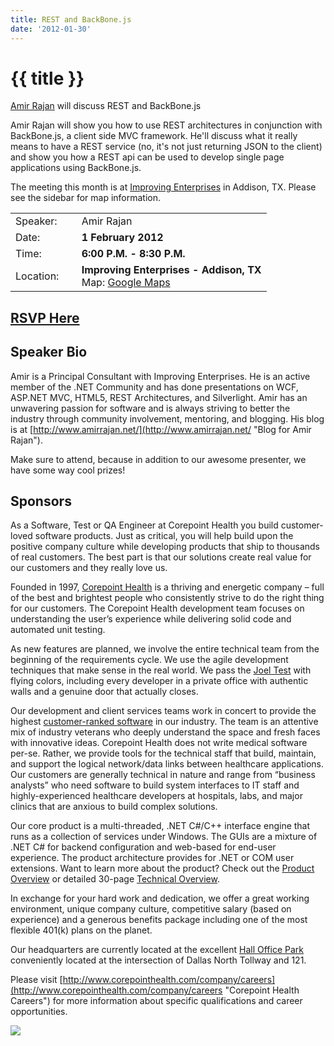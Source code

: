```yaml
---
title: REST and BackBone.js
date: '2012-01-30'
---
```

# {{ title }}

[Amir Rajan](http://twitter.com/#!/amirrajan "Amir Rajan") will discuss REST and BackBone.js  
  
Amir Rajan will show you how to use REST architectures in conjunction with BackBone.js, a client side MVC framework. He'll discuss what it really means to have a REST service (no, it's not just returning JSON to the client) and show you how a REST api can be used to develop single page applications using BackBone.js.

The meeting this month is at [Improving Enterprises](http://www.improvingenterprises.con "Improving Enterprises") in Addison, TX. Please see the sidebar for map information.

<table><tbody><tr><td>Speaker:</td><td>&nbsp;</td><td>Amir Rajan</td></tr><tr><td>Date:</td><td>&nbsp;</td><td><b>1 February 2012</b></td></tr><tr><td>Time:</td><td>&nbsp;</td><td><b>6:00 P.M. - 8:30 P.M.</b></td></tr><tr><td>Location:</td><td>&nbsp;</td><td><b>Improving Enterprises - Addison, TX</b><br>Map: <a href="http://maps.google.com/maps?f=q&amp;source=embed&amp;hl=en&amp;geocode=&amp;q=16633+Dallas+Pkwy+%23100,+Addison,+TX+75001&amp;aq=0&amp;sll=32.976856,-96.827008&amp;sspn=0.006498,0.009999&amp;ie=UTF8&amp;hq=&amp;hnear=16633+Dallas+Pkwy,+Addison,+Dallas,+Texas+75001&amp;t=h&amp;ll=32.976856,-96.827008&amp;spn=0.048962,0.090895&amp;z=14&amp;iwloc=A">Google Maps</a></td></tr></tbody></table>

## [RSVP Here](http://restandbackbonejs.eventbrite.com/)

## Speaker Bio

Amir is a Principal Consultant with Improving Enterprises. He is an active member of the .NET Community and has done presentations on WCF, ASP.NET MVC, HTML5, REST Architectures, and Silverlight. Amir has an unwavering passion for software and is always striving to better the industry through community involvement, mentoring, and blogging. His blog is at [http://www.amirrajan.net/](http://www.amirrajan.net/ "Blog for Amir Rajan").

Make sure to attend, because in addition to our awesome presenter, we have some way cool prizes!

## Sponsors

As a Software, Test or QA Engineer at Corepoint Health you build customer-loved software products. Just as critical, you will help build upon the positive company culture while developing products that ship to thousands of real customers. The best part is that our solutions create real value for our customers and they really love us.  
  
Founded in 1997, [Corepoint Health](http://www.corepointhealth.com/ "Corepoint Health") is a thriving and energetic company – full of the best and brightest people who consistently strive to do the right thing for our customers. The Corepoint Health development team focuses on understanding the user’s experience while delivering solid code and automated unit testing.  
  
As new features are planned, we involve the entire technical team from the beginning of the requirements cycle. We use the agile development techniques that make sense in the real world. We pass the [Joel Test](http://www.joelonsoftware.com/articles/fog0000000043.html "Joel Test") with flying colors, including every developer in a private office with authentic walls and a genuine door that actually closes.  
  
Our development and client services teams work in concert to provide the highest [customer-ranked software](http://www.corepointhealth.com/klas) in our industry. The team is an attentive mix of industry veterans who deeply understand the space and fresh faces with innovative ideas. Corepoint Health does not write medical software per-se. Rather, we provide tools for the technical staff that build, maintain, and support the logical network/data links between healthcare applications. Our customers are generally technical in nature and range from “business analysts” who need software to build system interfaces to IT staff and highly-experienced healthcare developers at hospitals, labs, and major clinics that are anxious to build complex solutions.  
  
Our core product is a multi-threaded, .NET C#/C++ interface engine that runs as a collection of services under Windows. The GUIs are a mixture of .NET C# for backend configuration and web-based for end-user experience. The product architecture provides for .NET or COM user extensions. Want to learn more about the product? Check out the [Product Overview](http://www.corepointhealth.com/sites/default/files/products/datasheets/corepoint-integration-engine-technical-overview.pdf "Corepoint Health Product Overview") or detailed 30-page [Technical Overview](http://www.corepointhealth.com/sites/default/files/whitepapers/Corepoint-Integration-Engine-Detailed-Features.pdf "Corepoint Health Technical Overview").  
  
In exchange for your hard work and dedication, we offer a great working environment, unique company culture, competitive salary (based on experience) and a generous benefits package including one of the most flexible 401(k) plans on the planet.  
  
Our headquarters are currently located at the excellent [Hall Office Park](http://www.hallofficepark.com/ "Hall Office Park") conveniently located at the intersection of Dallas North Tollway and 121.  
  
Please visit [http://www.corepointhealth.com/company/careers](http://www.corepointhealth.com/company/careers "Corepoint Health Careers") for more information about specific qualifications and career opportunities.  
  
![](http://northdallas.net/files/sponsor/corepoint-health-logo.jpg)
    
